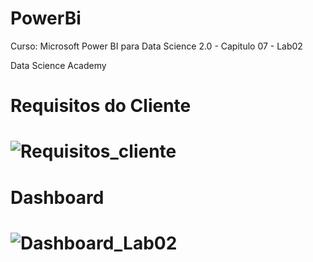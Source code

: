 <h1>PowerBi</h1>

<p>Curso: Microsoft Power BI para Data Science 2.0 - Capitulo 07 - Lab02

<p>Data Science Academy
  
<h1>Requisitos do Cliente<h1>
  
![Requisitos_cliente](https://user-images.githubusercontent.com/45541129/145911108-29304adf-ddea-4f71-a334-5ba9200e27b2.JPG)

<h1>Dashboard<h1>
  
![Dashboard_Lab02](https://user-images.githubusercontent.com/45541129/146023301-8255d223-9b22-486b-87e7-7118f2bfecf9.JPG)
 

